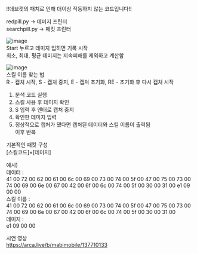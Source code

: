 !!데브캣의 패치로 인해 더이상 작동하지 않는 코드입니다!!
  
  
redpill.py -> 데미지 프린터  
searchpill.py -> 패킷 프린터  
  
![image](https://github.com/user-attachments/assets/b1d0a229-0e7f-4039-9113-2bb16ad191d7)  
Start 누르고 데미지 입히면 기록 시작  
최소, 최대, 평균 데미지는 지속피해를 제외하고 계산함  
  
  
![image](https://github.com/user-attachments/assets/9787dea0-0b6c-4402-8018-730fe36ed136)  
스킬 이름 찾는 법  
R - 캡처 시작, S - 캡처 중지, E - 캡처 초기화, RE - 초기화 후 다시 캡처 시작  
1. 분석 코드 실행  
2. 스킬 사용 후 데미지 확인  
3. S 입력 후 엔터로 캡처 중지  
4. 확인한 데미지 입력  
5. 정상적으로 캡처가 됐다면 캡처된 데이터와 스킬 이름이 출력됨  
이후 반복  
  
    


  
기본적인 패킷 구성   
[스킬코드]+[데미지]   
  
예시)   
데이터 :   
41 00 72 00 62 00 61 00 6c 00 69 00 73 00 74 00 5f 00 47 00 75 00 73 00 74 00 69 00 6e 00 67 00 42 00 6f 00 6c 00 74 00 5f 00 30 00 31 00 e1 09 00 00   
스킬 이름 :   
41 00 72 00 62 00 61 00 6c 00 69 00 73 00 74 00 5f 00 47 00 75 00 73 00 74 00 69 00 6e 00 67 00 42 00 6f 00 6c 00 74 00 5f 00 30 00 31 00  
데미지 :  
e1 09 00 00  
    


시연 영상  
https://arca.live/b/mabimobile/137710133
